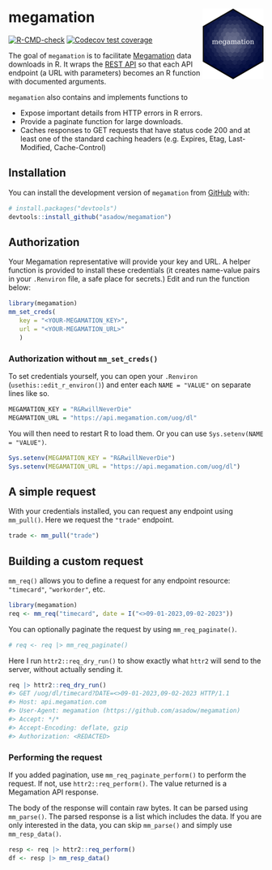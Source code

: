 
# megamation <a href="https://asadow.github.io/megamation/"><img src="man/figures/logo.png" align="right" height="139" alt="megamation website" /></a>

<!-- badges: start -->

[![R-CMD-check](https://github.com/asadow/megamation/actions/workflows/R-CMD-check.yaml/badge.svg)](https://github.com/asadow/megamation/actions/workflows/R-CMD-check.yaml)
[![Codecov test
coverage](https://codecov.io/gh/asadow/megamation/branch/master/graph/badge.svg)](https://app.codecov.io/gh/asadow/megamation?branch=master)
<!-- badges: end -->

The goal of `megamation` is to facilitate
[Megamation](https://megamation.com/) data downloads in R. It wraps the
[REST API](https://apidocs.megamation.com/) so that each API endpoint (a
URL with parameters) becomes an R function with documented arguments.

`megamation` also contains and implements functions to

- Expose important details from HTTP errors in R errors.
- Provide a paginate function for large downloads.
- Caches responses to GET requests that have status code 200 and at
  least one of the standard caching headers (e.g. Expires, Etag,
  Last-Modified, Cache-Control)

## Installation

You can install the development version of `megamation` from
[GitHub](https://github.com/) with:

``` r
# install.packages("devtools")
devtools::install_github("asadow/megamation")
```

## Authorization

Your Megamation representative will provide your key and URL. A helper
function is provided to install these credentials (it creates name-value
pairs in your `.Renviron` file, a safe place for secrets.) Edit and run
the function below:

``` r
library(megamation)
mm_set_creds(
   key = "<YOUR-MEGAMATION_KEY>",
   url = "<YOUR-MEGAMATION_URL>"
   )
```

### Authorization without `mm_set_creds()`

To set credentials yourself, you can open your `.Renviron`
(`usethis::edit_r_environ()`) and enter each `NAME = "VALUE"` on
separate lines like so.

``` r
MEGAMATION_KEY = "R&RwillNeverDie"
MEGAMATION_URL = "https://api.megamation.com/uog/dl"
```

You will then need to restart R to load them. Or you can use
`Sys.setenv(NAME = "VALUE")`.

``` r
Sys.setenv(MEGAMATION_KEY = "R&RwillNeverDie")
Sys.setenv(MEGAMATION_URL = "https://api.megamation.com/uog/dl")
```

## A simple request

With your credentials installed, you can request any endpoint using
`mm_pull()`. Here we request the `"trade"` endpoint.

``` r
trade <- mm_pull("trade")
```

## Building a custom request

`mm_req()` allows you to define a request for any endpoint resource:
`"timecard"`, `"workorder"`, etc.

``` r
library(megamation)
req <- mm_req("timecard", date = I("<>09-01-2023,09-02-2023"))
```

You can optionally paginate the request by using `mm_req_paginate()`.

``` r
# req <- req |> mm_req_paginate()
```

Here I run `httr2::req_dry_run()` to show exactly what `httr2` will send
to the server, without actually sending it.

``` r
req |> httr2::req_dry_run()
#> GET /uog/dl/timecard?DATE=<>09-01-2023,09-02-2023 HTTP/1.1
#> Host: api.megamation.com
#> User-Agent: megamation (https://github.com/asadow/megamation)
#> Accept: */*
#> Accept-Encoding: deflate, gzip
#> Authorization: <REDACTED>
```

### Performing the request

If you added pagination, use `mm_req_paginate_perform()` to perform the
request. If not, use `httr2::req_perform()`. The value returned is a
Megamation API response.

The body of the response will contain raw bytes. It can be parsed using
`mm_parse()`. The parsed response is a list which includes the data. If
you are only interested in the data, you can skip `mm_parse()` and
simply use `mm_resp_data()`.

``` r
resp <- req |> httr2::req_perform() 
df <- resp |> mm_resp_data()
```
